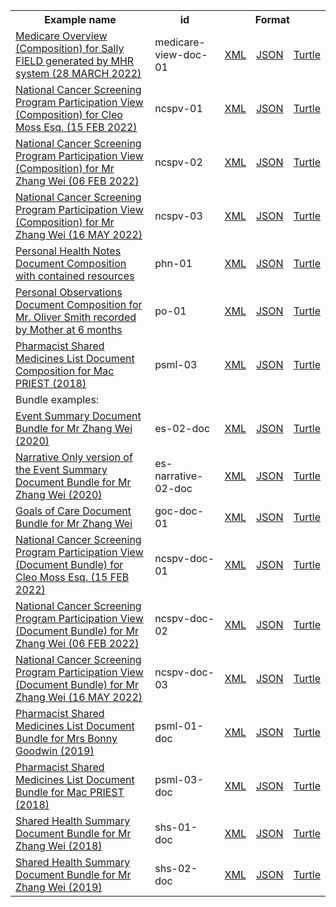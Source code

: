 <table class="list" width="100%">            
   <tr>
     <th>Example name</th>
     <th>id</th>
     <th colspan="3">Format</th>
   </tr>
   <tr>
      <td><a href="Composition-medicare-view-doc-01.html">Medicare Overview (Composition) for Sally FIELD generated by MHR system (28 MARCH 2022)</a></td>
      <td>medicare-view-doc-01</td>
      <td><a href="Composition-medicare-view-doc-01.xml.html">XML</a></td>
      <td><a href="Composition-medicare-view-doc-01.json.html">JSON</a></td>
      <td><a href="Composition-medicare-view-doc-01.ttl.html">Turtle</a></td>
   </tr>
   <tr>
      <td><a href="Composition-ncspv-01.html">National Cancer Screening Program Participation View (Composition) for Cleo Moss Esq. (15 FEB 2022)</a></td>
      <td>ncspv-01</td>
      <td><a href="Composition-ncspv-01.xml.html">XML</a></td>
      <td><a href="Composition-ncspv-01.json.html">JSON</a></td>
      <td><a href="Composition-ncspv-01.ttl.html">Turtle</a></td>
   </tr>
   <tr>
      <td><a href="Composition-ncspv-02.html">National Cancer Screening Program Participation View (Composition) for Mr Zhang Wei (06 FEB 2022)</a></td>
      <td>ncspv-02</td>
      <td><a href="Composition-ncspv-02.xml.html">XML</a></td>
      <td><a href="Composition-ncspv-02.json.html">JSON</a></td>
      <td><a href="Composition-ncspv-02.ttl.html">Turtle</a></td>
   </tr>
   <tr>
      <td><a href="Composition-ncspv-03.html">National Cancer Screening Program Participation View (Composition) for Mr Zhang Wei (16 MAY 2022)</a></td>
      <td>ncspv-03</td>
      <td><a href="Composition-ncspv-03.xml.html">XML</a></td>
      <td><a href="Composition-ncspv-03.json.html">JSON</a></td>
      <td><a href="Composition-ncspv-03.ttl.html">Turtle</a></td>
   </tr>
   <tr>
      <td><a href="Composition-phn-01.html">Personal Health Notes Document Composition with contained resources</a></td>
      <td>phn-01</td>
      <td><a href="Composition-phn-01.xml.html">XML</a></td>
      <td><a href="Composition-phn-01.json.html">JSON</a></td>
      <td><a href="Composition-phn-01.ttl.html">Turtle</a></td>
   </tr>
   <tr>
      <td><a href="Composition-po-01.html">Personal Observations Document Composition for Mr. Oliver Smith recorded by Mother at 6 months</a></td>
      <td>po-01</td>
      <td><a href="Composition-po-01.xml.html">XML</a></td>
      <td><a href="Composition-po-01.json.html">JSON</a></td>
      <td><a href="Composition-po-01.ttl.html">Turtle</a></td>
   </tr>  
   <tr>
      <td><a href="Composition-psml-03.html">Pharmacist Shared Medicines List Document Composition for Mac PRIEST (2018)</a></td>
      <td>psml-03</td>
      <td><a href="Composition-psml-03.xml.html">XML</a></td>
      <td><a href="Composition-psml-03.json.html">JSON</a></td>
      <td><a href="Composition-psml-03.ttl.html">Turtle</a></td>
   </tr>
    <tr>
      <td colspan="5">Bundle examples:</td>
   </tr>
   <tr>
      <td><a href="Bundle-es-02-doc.html">Event Summary Document Bundle for Mr Zhang Wei (2020)</a></td>
      <td>es-02-doc</td>
      <td><a href="Bundle-es-02-doc.xml.html">XML</a></td>
      <td><a href="Bundle-es-02-doc.json.html">JSON</a></td>
      <td><a href="Bundle-es-02-doc.ttl.html">Turtle</a></td>
   </tr>
   <tr>
      <td><a href="Bundle-es-narrative-02-doc.html">Narrative Only version of the Event Summary Document Bundle for Mr Zhang Wei (2020)</a></td>
      <td>es-narrative-02-doc</td>
      <td><a href="Bundle-es-narrative-02-doc.xml.html">XML</a></td>
      <td><a href="Bundle-es-narrative-02-doc.json.html">JSON</a></td>
      <td><a href="Bundle-es-narrative-02-doc.ttl.html">Turtle</a></td>
   </tr> 
   <tr>
      <td><a href="Bundle-goc-doc-01.html">Goals of Care Document Bundle for Mr Zhang Wei</a></td>
      <td>goc-doc-01</td>
      <td><a href="Bundle-goc-doc-01.xml.html">XML</a></td>
      <td><a href="Bundle-goc-doc-01.json.html">JSON</a></td>
      <td><a href="Bundle-goc-doc-01.ttl.html">Turtle</a></td>
   </tr>
   <tr>
      <td><a href="Bundle-ncspv-doc-01.html">National Cancer Screening Program Participation View (Document Bundle) for Cleo Moss Esq. (15 FEB 2022)</a></td>
      <td>ncspv-doc-01</td>
      <td><a href="Bundle-ncspv-doc-01.xml.html">XML</a></td>
      <td><a href="Bundle-ncspv-doc-01.json.html">JSON</a></td>
      <td><a href="Bundle-ncspv-doc-01.ttl.html">Turtle</a></td>
   </tr>
   <tr>
      <td><a href="Bundle-ncspv-doc-02.html">National Cancer Screening Program Participation View (Document Bundle) for Mr Zhang Wei (06 FEB 2022)</a></td>
      <td>ncspv-doc-02</td>
      <td><a href="Bundle-ncspv-doc-02.xml.html">XML</a></td>
      <td><a href="Bundle-ncspv-doc-02.json.html">JSON</a></td>
      <td><a href="Bundle-ncspv-doc-02.ttl.html">Turtle</a></td>
   </tr>
   <tr>
      <td><a href="Bundle-ncspv-doc-03.html">National Cancer Screening Program Participation View (Document Bundle) for Mr Zhang Wei (16 MAY 2022)</a></td>
      <td>ncspv-doc-03</td>
      <td><a href="Bundle-ncspv-doc-03.xml.html">XML</a></td>
      <td><a href="Bundle-ncspv-doc-03.json.html">JSON</a></td>
      <td><a href="Bundle-ncspv-doc-03.ttl.html">Turtle</a></td>
   </tr>
   <tr>
      <td><a href="Bundle-psml-01-doc.html">Pharmacist Shared Medicines List Document Bundle for Mrs Bonny Goodwin (2019)</a></td>
      <td>psml-01-doc</td>
      <td><a href="Bundle-psml-01-doc.xml.html">XML</a></td>
      <td><a href="Bundle-psml-01-doc.json.html">JSON</a></td>
      <td><a href="Bundle-psml-01-doc.ttl.html">Turtle</a></td>
   </tr>
   <tr>
      <td><a href="Bundle-psml-03-doc.html">Pharmacist Shared Medicines List Document Bundle for Mac PRIEST (2018)</a></td>
      <td>psml-03-doc</td>
      <td><a href="Bundle-psml-03-doc.xml.html">XML</a></td>
      <td><a href="Bundle-psml-03-doc.json.html">JSON</a></td>
      <td><a href="Bundle-psml-03-doc.ttl.html">Turtle</a></td>
   </tr> 
   <tr>
      <td><a href="Bundle-shs-01-doc.html">Shared Health Summary Document Bundle for Mr Zhang Wei (2018)</a></td>
      <td>shs-01-doc</td>
      <td><a href="Bundle-shs-01-doc.xml.html">XML</a></td>
      <td><a href="Bundle-shs-01-doc.json.html">JSON</a></td>
      <td><a href="Bundle-shs-01-doc.ttl.html">Turtle</a></td>
   </tr> 
   <tr>
      <td><a href="Bundle-shs-02-doc.html">Shared Health Summary Document Bundle for Mr Zhang Wei (2019)</a></td>
      <td>shs-02-doc</td>
      <td><a href="Bundle-shs-02-doc.xml.html">XML</a></td>
      <td><a href="Bundle-shs-02-doc.json.html">JSON</a></td>
      <td><a href="Bundle-shs-02-doc.ttl.html">Turtle</a></td>
   </tr>  
</table>